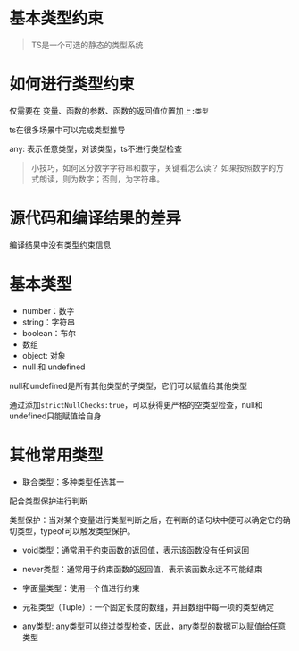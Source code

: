 # 基本类型约束

> TS是一个可选的静态的类型系统

# 如何进行类型约束

仅需要在 变量、函数的参数、函数的返回值位置加上```:类型```

ts在很多场景中可以完成类型推导

any: 表示任意类型，对该类型，ts不进行类型检查

> 小技巧，如何区分数字字符串和数字，关键看怎么读？
> 如果按照数字的方式朗读，则为数字；否则，为字符串。

# 源代码和编译结果的差异

编译结果中没有类型约束信息

# 基本类型

- number：数字
- string：字符串
- boolean：布尔
- 数组
- object: 对象
- null 和 undefined

null和undefined是所有其他类型的子类型，它们可以赋值给其他类型

通过添加```strictNullChecks:true```，可以获得更严格的空类型检查，null和undefined只能赋值给自身

# 其他常用类型

- 联合类型：多种类型任选其一

配合类型保护进行判断

类型保护：当对某个变量进行类型判断之后，在判断的语句块中便可以确定它的确切类型，typeof可以触发类型保护。

- void类型：通常用于约束函数的返回值，表示该函数没有任何返回
  
- never类型：通常用于约束函数的返回值，表示该函数永远不可能结束
  
- 字面量类型：使用一个值进行约束

- 元祖类型（Tuple）: 一个固定长度的数组，并且数组中每一项的类型确定
  
- any类型: any类型可以绕过类型检查，因此，any类型的数据可以赋值给任意类型